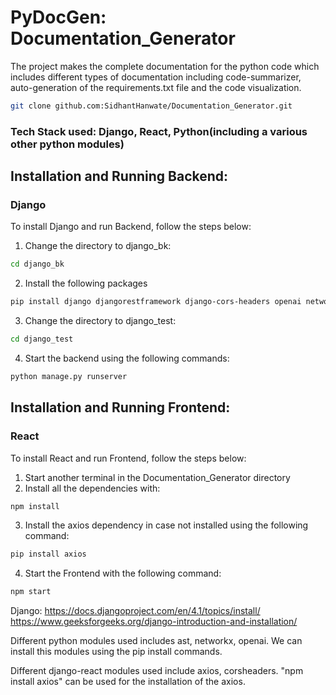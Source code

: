 # PyDocGen: Documentation_Generator
The project makes the complete documentation for the python code which includes different types of documentation including code-summarizer, auto-generation of the requirements.txt file and the code visualization. 

``` bash
git clone github.com:SidhantHanwate/Documentation_Generator.git
```

### Tech Stack used: Django, React, Python(including a various other python modules)

## Installation and Running Backend: 
### Django
To install Django and run Backend, follow the steps below:
1. Change the directory to django_bk:
``` bash
cd django_bk
```

2. Install the following packages
``` bash
pip install django djangorestframework django-cors-headers openai networkx pipreqs pygithub pylint
```
3. Change the directory to django_test:
``` bash
cd django_test
```
4. Start the backend using the following commands:
``` bash
python manage.py runserver
```


## Installation and Running Frontend:
### React
To install React and run Frontend, follow the steps below:
1. Start another terminal in the Documentation_Generator directory
2. Install all the dependencies with:
``` bash
npm install
```
3. Install the axios dependency in case not installed using the following command:
``` bash
pip install axios
```
4. Start the Frontend with the following command:
``` bash
npm start
```

Django: https://docs.djangoproject.com/en/4.1/topics/install/
https://www.geeksforgeeks.org/django-introduction-and-installation/ 


Different python modules used includes ast, networkx, openai. We can install this modules using the pip install commands. 

Different django-react modules used include axios, corsheaders. 
"npm install axios" can be used for the installation of the axios.
